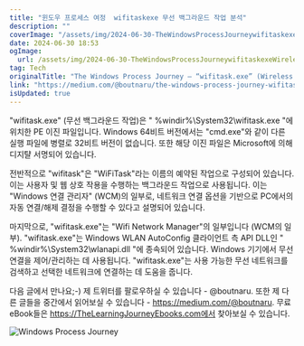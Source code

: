 ```yaml
---
title: "윈도우 프로세스 여정  wifitaskexe 무선 백그라운드 작업 분석"
description: ""
coverImage: "/assets/img/2024-06-30-TheWindowsProcessJourneywifitaskexeWirelessBackgroundTask_0.png"
date: 2024-06-30 18:53
ogImage:
  url: /assets/img/2024-06-30-TheWindowsProcessJourneywifitaskexeWirelessBackgroundTask_0.png
tag: Tech
originalTitle: "The Windows Process Journey — “wifitask.exe” (Wireless Background Task)"
link: "https://medium.com/@boutnaru/the-windows-process-journey-wifitask-exe-wireless-background-task-5bbb900082e2"
isUpdated: true
---
```


"wifitask.exe" (무선 백그라운드 작업)은 " %windir%\System32\wifitask.exe "에 위치한 PE 이진 파일입니다. Windows 64비트 버전에서는 "cmd.exe"와 같이 다른 실행 파일에 병렬로 32비트 버전이 없습니다. 또한 해당 이진 파일은 Microsoft에 의해 디지턀 서명되어 있습니다.

전반적으로 "wifitask"은 "WiFiTask"라는 이름의 예약된 작업으로 구성되어 있습니다. 이는 사용자 및 웹 상호 작용을 수행하는 백그라운드 작업으로 사용됩니다. 이는 "Windows 연결 관리자" (WCM)의 일부로, 네트워크 연결 옵션을 기반으로 PC에서의 자동 연결/해제 결정을 수행할 수 있다고 설명되어 있습니다.

마지막으로, "wifitask.exe"는 "Wifi Network Manager"의 일부입니다 (WCM의 일부). "wifitask.exe"는 Windows WLAN AutoConfig 클라이언트 측 API DLL인 " %windir%\System32\wlanapi.dll "에 종속되어 있습니다. Windows 기기에서 무선 연결을 제어/관리하는 데 사용됩니다. "wifitask.exe"는 사용 가능한 무선 네트워크를 검색하고 선택한 네트워크에 연결하는 데 도움을 줍니다.

다음 글에서 만나요;-) 제 트위터를 팔로우하실 수 있습니다 - @boutnaru. 또한 제 다른 글들을 중간에서 읽어보실 수 있습니다 - https://medium.com/@boutnaru. 무료 eBook들은 https://TheLearningJourneyEbooks.com에서 찾아보실 수 있습니다.

<div class="content-ad"></div>

![Windows Process Journey](/assets/img/2024-06-30-TheWindowsProcessJourneywifitaskexeWirelessBackgroundTask_0.png)
